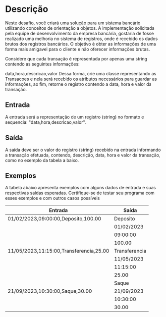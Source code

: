# Descrição
Neste desafio, você criará uma solução para um sistema bancário utilizando conceitos de orientação a objetos. A implementação solicitada pela equipe de desenvolvimento da empresa bancária, gostaria de fosse realizado uma melhoria no sistema de registros, onde é recebido os dados brutos dos registros bancários. O objetivo é obter as informações de uma forma mais amigavel para o cliente e não oferecer informações brutas.

Considere que cada transação é representada por apenas uma string contendo as seguintes informações:

data,hora,descricao,valor
Dessa forma, crie uma classe representando as Transacoes e nela será recebido os atributos necessários para guardar as informações, ao fim, retorne o registro contendo a data, hora e valor da transação.

## Entrada
A entrada será a representação de um registro (string) no formato e sequencia: "data,hora,descricao,valor".

## Saída
A saída deve ser o valor do registro (string) recebido na entrada informando a transação efetuada, contendo, descrição, data, hora e valor da transação, como no exemplo da tabela a baixo.

## Exemplos
A tabela abaixo apresenta exemplos com alguns dados de entrada e suas respectivas saídas esperadas. Certifique-se de testar seu programa com esses exemplos e com outros casos possíveis

| Entrada                                 | Saída         |
|-----------------------------------------|---------------|
| 01/02/2023,09:00:00,Deposito,100.00     | Deposito      |
|                                         | 01/02/2023    |
|                                         | 09:00:00      |
|                                         | 100.00        |
| 11/05/2023,11:15:00,Transferencia,25.00 | Transferencia |
|                                         | 11/05/2023    |
|                                         | 11:15:00      |
|                                         | 25.00         |
|                                         | Saque         |
| 21/09/2023,10:30:00,Saque,30.00         | 21/09/2023    |
|                                         | 10:30:00      |
|                                         | 30.00         |
